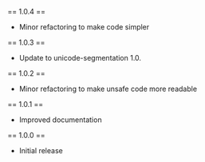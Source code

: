 == 1.0.4 ==

* Minor refactoring to make code simpler

== 1.0.3 ==

* Update to unicode-segmentation 1.0.

== 1.0.2 ==

* Minor refactoring to make unsafe code more readable

== 1.0.1 ==

* Improved documentation

== 1.0.0 ==

* Initial release
